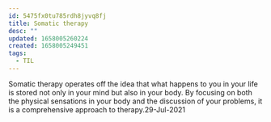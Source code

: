 ```yaml
---
id: 5475fx0tu785rdh8jyvq8fj
title: Somatic therapy
desc: ""
updated: 1658005260224
created: 1658005249451
tags:
  - TIL
---
```


Somatic therapy operates off the idea that what happens to you in your life is stored not only in your mind but also in your body. By focusing on both the physical sensations in your body and the discussion of your problems, it is a comprehensive approach to therapy.29-Jul-2021
